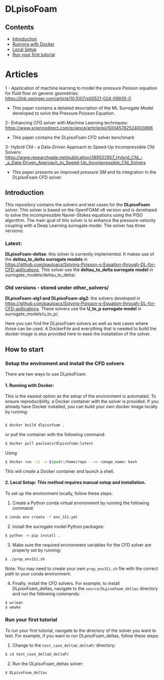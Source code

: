# DLpisoFoam

## Contents

- [Introduction](#introduction)
- [Running with Docker](#running-with-docker)
- [Local Setup](#local-setup)
- [Run your first tutorial](#run-your-first-tutorial)

# Articles

1 - Application of machine learning to model the pressure Poisson equation for fluid flow on generic geometries:
https://link.springer.com/article/10.1007/s00521-024-09935-0
  - This paper contains a detailed description of the ML Surrogate Model developed to solve the Pressure Poisson Equation.

2- Enhancing CFD solver with Machine Learning techniques: 
https://www.sciencedirect.com/science/article/pii/S004578252400389X
  - This paper contains the DLpisoFoam CFD solver benchmark

3- Hybrid Cfd - a Data-Driven Approach to Speed-Up Incompressible Cfd Solvers:
https://www.researchgate.net/publication/389522957_Hybrid_Cfd_-_a_Data-Driven_Approach_to_Speed-Up_Incompressible_Cfd_Solvers
  - This paper presents an improved pressure SM and its integration in the DLpisoFoam CFD solver

## Introduction

This repository contains the solvers and test cases for the **DLpisoFoam** solver. This solver is based on the OpenFOAM v8 version and is developed to solve the incompressible Navier-Stokes equations using the PISO algorithm. The main goal of this solver is to enhance the pressure-velocity coupling with a Deep Learning surrogate model. The solver has three versions:

### Latest: 

**DLpisoFoam-deltas**:
  this solver is currently implemented. It makes use of the **deltau_to_delta surrogate models** in https://github.com/pauloacs/Solving-Poisson-s-Equation-through-DL-for-CFD-apllications. This solver use the **deltau_to_delta surrogate model** in surrogate_models/deltau_to_delta/. 


### Old versions - stored under **other_solvers/**

**DLpisoFoam-alg1 and DLpisoFoam-alg2**:
 the solvers developed in https://github.com/pauloacs/Solving-Poisson-s-Equation-through-DL-for-CFD-apllications. These solvers use the **U_to_p surrogate model** in surrogate_models/u_to_p/. 

Here you can find the DLpisoFoam solvers as well as test cases where those can be used. A DockerFile and everything that is needed to build the docker image is also provided here to ease the installation of the solver.

## How to start

### Setup the enviroment and install the CFD solvers

There are two ways to use DLpisoFoam:

#### 1. **Running with Docker**:

This is the easiest option as the setup of the environment is automated. To ensure reproducibility, a Docker container with the solver is provided. If you already have Docker installed, you can build your own docker image locally by running:

```sh

$ docker build dlpisofoam .
```

or pull the container with the following command:

```sh
$ docker pull pauloacs/dlpisofoam:latest
```

Using

```sh
$ docker run -it -v $(pwd):/home/repo --rm <image_name> bash
```

This will create a Docker container and launch a shell.

#### 2. **Local Setup**: This method requires manual setup and installation.

To set up the environment locally, follow these steps:

1. Create a Python conda virtual environment by running the following command:

```sh
$ conda env create -f env_311.yml
```

2. Install the surrogate model Python packages:

```sh
$ python -m pip install .
```

3. Make sure the required environment variables for the CFD solver are properly set by running:

```sh
$ ./prep_env311.sh
```

Note: You may need to create your own `prep_env311.sh` file with the correct path to your conda environment.

4. Finally, install the CFD solvers. For example, to install DLpisoFoam_deltas, navigate to the `source/DLpisoFoam_deltas` directory and run the following commands:

```sh
$ wclean
$ wmake
```

### Run your first tutorial

To run your first tutorial, navigate to the directory of the solver you want to test. For example, if you want to run DLpisoFoam_deltas, follow these steps:

1. Change to the `test_case_deltaU_deltaP/` directory:

```sh
$ cd test_case_deltaU_deltaP/
```

2. Run the DLpisoFoam_deltas solver:

```sh
$ DLpisoFoam_deltas
```
